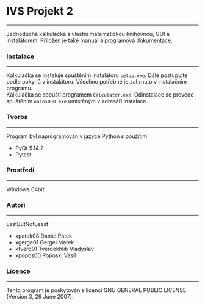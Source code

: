 # IVS Projekt 2
-------------------
Jednoduchá kalkulačka s vlastní matematickou knihovnou, GUI a instalátorem. Přiložen je také manuál a programová dokumentace.

### Instalace
---------------------
Kalkulačka se instaluje spuštěním instalátoru `setup.exe`. Dále postupujte podle pokynů v instalátoru. Všechno potřebné je zahrnuto v instalačním programu.      
Kalkulačka se spouští programem `Calculator.exe`. 
Odinstalace se provede spuštěním `unins000.exe` umístěným v adresáři instalace.

### Tvorba
----------------
Program byl naprogramován v jazyce Python s použitím
 - PyQt 5.14.2
 - Pytest

### Prostředí
-----------
Windows 64bit

### Autoři
-----------
LastButNotLeast
- xpatek08 Daniel Pátek
- xgerge01 Gergel Marek
- xtverd01 Tverdokhlib Vladyslav
- xpopos00 Poposki Vasil

### Licence
------------
Tento program je poskytován s licencí GNU GENERAL PUBLIC LICENSE (Version 3, 29 June 2007).
